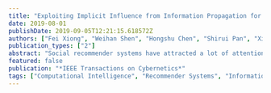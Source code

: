 ```yaml
---
title: "Exploiting Implicit Influence from Information Propagation for Social Recommendation"
date: 2019-08-01
publishDate: 2019-09-05T12:21:15.618572Z
authors: ["Fei Xiong", "Weihan Shen", "Hongshu Chen", "Shirui Pan", "Ximeng Wang", "Zheng Yan"]
publication_types: ["2"]
abstract: "Social recommender systems have attracted a lot of attention from academia and industry. On social media, users’ ratings and reviews can be observed by all users, and have implicit influence on their future ratings. When these users make subsequent decisions about an item, they may be affected by existing ratings on the item. Thus, implicit influence propagates among the users who rated the same items, and it has significant impact on users’ ratings. However, implicit influence propagation and its effect on recommendation rarely have been studied. In this paper, we propose an information propagation-based social recommendation method (SoInp) and model the implicit user influence from the perspective of information propagation. The implicit influence is inferred from ratings on the same items. We investigate the concrete effect of implicit user influence in the propagation process and introduce it into recommender systems. Furthermore, we incorporate the implicit user influence and explicit trust information in the matrix factorization framework. To demonstrate the performance, we conduct comprehensive experiments on real-world datasets to compare the proposed method with state-of-the-art models. The results indicate that SoInp makes notable improvements in rating prediction."
featured: false
publication: "*IEEE Transactions on Cybernetics*"
tags: ["Computational Intelligence", "Recommender Systems", "Information Propagation", "Implicit User Influence", "Social Networks."]
---
```


